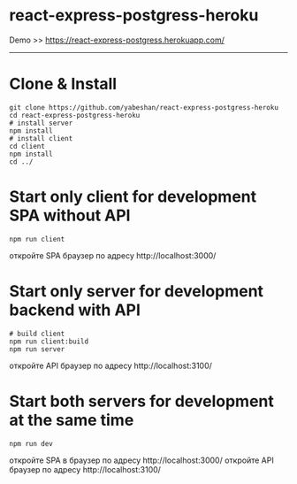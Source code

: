 # react-express-postgress-heroku

Demo >>  https://react-express-postgress.herokuapp.com/

*********

# Clone & Install

```
git clone https://github.com/yabeshan/react-express-postgress-heroku
cd react-express-postgress-heroku
# install server
npm install
# install client
cd client
npm install
cd ../
```

# Start only client for development SPA without API
```
npm run client
```
откройте SPA браузер по адресу http://localhost:3000/


# Start only server for development backend with API
```
# build client
npm run client:build
npm run server
```
откройте API браузер по адресу http://localhost:3100/


# Start both servers for development at the same time
```
npm run dev
```
откройте SPA в браузер по адресу http://localhost:3000/
откройте API браузер по адресу http://localhost:3100/

